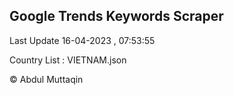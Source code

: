

## Google Trends Keywords Scraper 
 
Last Update 16-04-2023 , 07:53:55

Country List :
VIETNAM.json



© Abdul Muttaqin 
